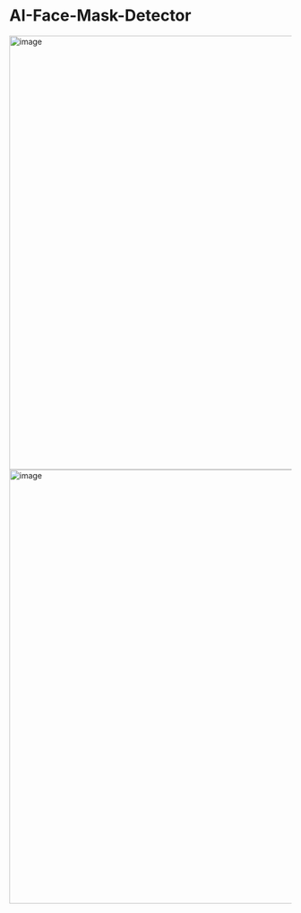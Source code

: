 # AI-Face-Mask-Detector

<img width="775" alt="image" src="https://user-images.githubusercontent.com/45977153/123836334-96881100-d8d7-11eb-8580-6307aad88f9f.png">
<img width="775" alt="image" src="https://user-images.githubusercontent.com/45977153/123836410-ae5f9500-d8d7-11eb-95ff-23b1d3964f1d.png">
